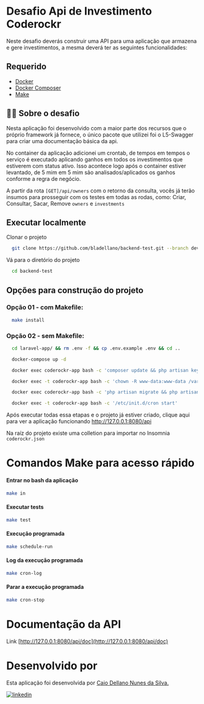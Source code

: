 
# Desafio Api de Investimento Coderockr

Neste desafio deverás construir uma API para uma aplicação que armazena e gere investimentos, a mesma deverá ter as seguintes funcionalidades: 
## Requerido
- [Docker](https://www.docker.com/)
- [Docker Composer](https://docs.docker.com/compose/)
- [Make](https://linuxhint.com/install-use-make-ubuntu/)

## 👩‍💻  Sobre o desafio
Nesta aplicação foi desenvolvido com a maior parte dos recursos que o próprio framework já fornece, o único pacote que utilizei foi o L5-Swagger para criar uma documentação básica da api.

No container da aplicação adicionei um crontab, de tempos em tempos o serviço é executado aplicando ganhos em todos os investimentos que estiverem com status ativo. Isso acontece logo após o container estiver levantado, de 5 mim em 5 mim são analisados/aplicados os ganhos conforme a regra de negócio.

A partir da rota `[GET]/api/owners` com o retorno da consulta, vocês já terão insumos para prosseguir com os testes em todas as rodas, como: Criar, Consultar, Sacar, Remove `owners` e `investments`

## Executar localmente

Clonar o projeto
```bash
  git clone https://github.com/bladellano/backend-test.git --branch development
```

Vá para o diretório do projeto
```bash
  cd backend-test
```

## Opções para construção do projeto
### Opção 01 - com Makefile:

```bash
  make install
```

### Opção 02 - sem Makefile:
```bash
  cd laravel-app/ && rm .env -f && cp .env.example .env && cd ..

  docker-compose up -d

  docker exec coderockr-app bash -c 'composer update && php artisan key:generate'	

  docker exec -t coderockr-app bash -c 'chown -R www-data:www-data /var/www/html/storage'

  docker exec coderockr-app bash -c 'php artisan migrate && php artisan db:seed'	

  docker exec -t coderockr-app bash -c '/etc/init.d/cron start'

```
Após executar todas essa etapas e o projeto já estiver criado, clique aqui para ver a aplicação funcionando http://127.0.0.1:8080/api 

Na raíz do projeto existe uma colletion para importar no Insomnia `coderockr.json`

# Comandos Make para acesso rápido

#### Entrar no bash da aplicação
```bash
make in
```
#### Executar tests
```bash
make test
```
#### Execução programada
```bash
make schedule-run
```
#### Log da execução programada
```bash
make cron-log
```

#### Parar a execução programada
```bash
make cron-stop
```

# Documentação da API

Link [http://127.0.0.1:8080/api/doc](http://127.0.0.1:8080/api/doc)

# Desenvolvido por

Esta aplicação foi desenvolvida por [Caio Dellano Nunes da Silva.](https://dellanosites.com.br/) 

[![linkedin](https://img.shields.io/badge/linkedin-0A66C2?style=for-the-badge&logo=linkedin&logoColor=white)](https://www.linkedin.com/in/bladellano/)


